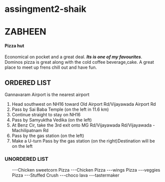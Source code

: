 # assingment2-shaik
# ZABHEEN #
####  Pizza hut
Economical on pocket and a great deal. ***Its is one of my favourites***. Dominos pizza is great along with the cold coffee beverage,cake. A great place to meet up frens chill out and have fun.

<section>

<h1>ORDERED LIST</h1>
Gannavaram Airport is the nearest airport
<ol>
<li>Head southwest on NH16 toward Old Airport Rd/Vijayawada Airport Rd</li>
<li>Pass by Sai Baba Temple (on the left in 11.6 km)</li>
<li>Continue straight to stay on NH16</li>
<li>Pass by Samyuktha Vedika (on the left)</li>
<li>At Benz Cir, take the 3rd exit onto MG Rd/Vijayawada Rd/Vijayawada - Machilipatnam Rd</li>
<li>Pass by the gas station (on the left)</li>
<li>Make a U-turn Pass by the gas station (on the right)Destination will be on the left</li></ol>

<h3>UNORDERED LIST</h3>
<ul>
     ---Chicken sweetcorn Pizza
     ---Chicken Pizza
     ---wings Pizza
     ---veggies Pizza
     ---Stuffed Crush
     ---choco lava
     ---tastermaker
    
</ul>
</section>